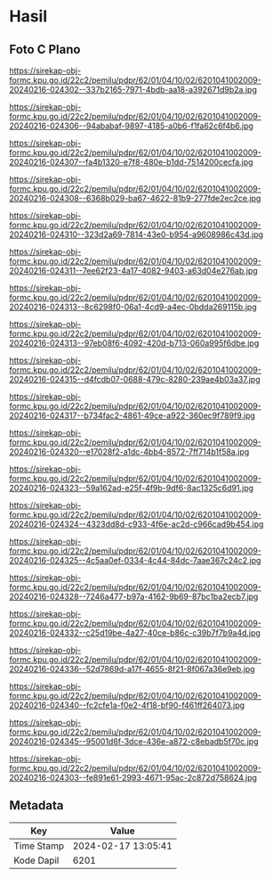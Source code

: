 # Hasil

## Foto C Plano

https://sirekap-obj-formc.kpu.go.id/22c2/pemilu/pdpr/62/01/04/10/02/6201041002009-20240216-024302--337b2165-7971-4bdb-aa18-a392671d9b2a.jpg

https://sirekap-obj-formc.kpu.go.id/22c2/pemilu/pdpr/62/01/04/10/02/6201041002009-20240216-024306--94ababaf-9897-4185-a0b6-f1fa62c6f4b6.jpg

https://sirekap-obj-formc.kpu.go.id/22c2/pemilu/pdpr/62/01/04/10/02/6201041002009-20240216-024307--fa4b1320-e7f8-480e-b1dd-7514200cecfa.jpg

https://sirekap-obj-formc.kpu.go.id/22c2/pemilu/pdpr/62/01/04/10/02/6201041002009-20240216-024308--6368b029-ba67-4622-81b9-277fde2ec2ce.jpg

https://sirekap-obj-formc.kpu.go.id/22c2/pemilu/pdpr/62/01/04/10/02/6201041002009-20240216-024310--323d2a69-7814-43e0-b954-a9608986c43d.jpg

https://sirekap-obj-formc.kpu.go.id/22c2/pemilu/pdpr/62/01/04/10/02/6201041002009-20240216-024311--7ee62f23-4a17-4082-9403-a63d04e276ab.jpg

https://sirekap-obj-formc.kpu.go.id/22c2/pemilu/pdpr/62/01/04/10/02/6201041002009-20240216-024313--8c6298f0-06a1-4cd9-a4ec-0bdda269115b.jpg

https://sirekap-obj-formc.kpu.go.id/22c2/pemilu/pdpr/62/01/04/10/02/6201041002009-20240216-024313--97eb08f6-4092-420d-b713-060a995f6dbe.jpg

https://sirekap-obj-formc.kpu.go.id/22c2/pemilu/pdpr/62/01/04/10/02/6201041002009-20240216-024315--d4fcdb07-0688-479c-8280-239ae4b03a37.jpg

https://sirekap-obj-formc.kpu.go.id/22c2/pemilu/pdpr/62/01/04/10/02/6201041002009-20240216-024317--b734fac2-4861-49ce-a922-360ec9f789f9.jpg

https://sirekap-obj-formc.kpu.go.id/22c2/pemilu/pdpr/62/01/04/10/02/6201041002009-20240216-024320--e17028f2-a1dc-4bb4-8572-7ff714b1f58a.jpg

https://sirekap-obj-formc.kpu.go.id/22c2/pemilu/pdpr/62/01/04/10/02/6201041002009-20240216-024323--59a162ad-e25f-4f9b-9df6-8ac1325c6d91.jpg

https://sirekap-obj-formc.kpu.go.id/22c2/pemilu/pdpr/62/01/04/10/02/6201041002009-20240216-024324--4323dd8d-c933-4f6e-ac2d-c966cad9b454.jpg

https://sirekap-obj-formc.kpu.go.id/22c2/pemilu/pdpr/62/01/04/10/02/6201041002009-20240216-024325--4c5aa0ef-0334-4c44-84dc-7aae367c24c2.jpg

https://sirekap-obj-formc.kpu.go.id/22c2/pemilu/pdpr/62/01/04/10/02/6201041002009-20240216-024328--7246a477-b97a-4162-9b69-87bc1ba2ecb7.jpg

https://sirekap-obj-formc.kpu.go.id/22c2/pemilu/pdpr/62/01/04/10/02/6201041002009-20240216-024332--c25d19be-4a27-40ce-b86c-c39b7f7b9a4d.jpg

https://sirekap-obj-formc.kpu.go.id/22c2/pemilu/pdpr/62/01/04/10/02/6201041002009-20240216-024336--52d7869d-a17f-4655-8f21-8f067a36e9eb.jpg

https://sirekap-obj-formc.kpu.go.id/22c2/pemilu/pdpr/62/01/04/10/02/6201041002009-20240216-024340--fc2cfe1a-f0e2-4f18-bf90-f461ff264073.jpg

https://sirekap-obj-formc.kpu.go.id/22c2/pemilu/pdpr/62/01/04/10/02/6201041002009-20240216-024345--95001d6f-3dce-436e-a872-c8ebadb5f70c.jpg

https://sirekap-obj-formc.kpu.go.id/22c2/pemilu/pdpr/62/01/04/10/02/6201041002009-20240216-024303--fe891e61-2993-4671-95ac-2c872d758624.jpg


## Metadata

| Key        | Value               |
| ---------- | ------------------- |
| Time Stamp | 2024-02-17 13:05:41 |
| Kode Dapil | 6201                |



